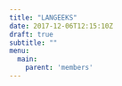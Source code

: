 ```yaml
---
title: "LANGEEKS"
date: 2017-12-06T12:15:10Z
draft: true
subtitle: ""
menu:
  main:
    parent: 'members'
---
```


